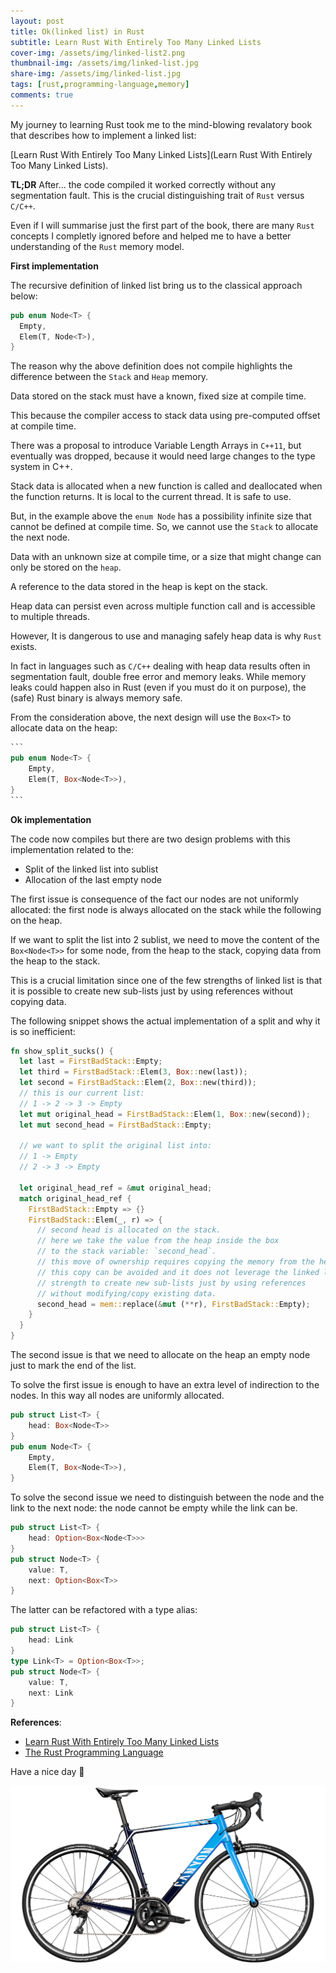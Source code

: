 ```yaml
---
layout: post
title: Ok(linked list) in Rust
subtitle: Learn Rust With Entirely Too Many Linked Lists
cover-img: /assets/img/linked-list2.png
thumbnail-img: /assets/img/linked-list.jpg
share-img: /assets/img/linked-list.jpg
tags: [rust,programming-language,memory]
comments: true
---
```


My journey to learning Rust took me to the mind-blowing revalatory book that describes how to implement a linked list:

[Learn Rust With Entirely Too Many Linked Lists](Learn Rust With Entirely Too Many Linked Lists).

**TL;DR**  After... the code compiled it worked correctly without any segmentation fault. This is the crucial distinguishing trait of `Rust` versus `C/C++`.

Even if I will summarise just the first part of the book, there are many `Rust` concepts I completly ignored before and helped me to have a better understanding of the `Rust` memory model.

**First implementation**

The recursive definition of linked list bring us to the classical approach below:

```rust
pub enum Node<T> {
  Empty,
  Elem(T, Node<T>),
}
```

The reason why the above definition does not compile highlights the difference between the `Stack` and `Heap` memory.

Data stored on the stack must have a known, fixed size at compile time.

This because the compiler access to stack data using pre-computed offset at compile time.

There was a proposal to introduce Variable Length Arrays in `C++11`, but eventually was dropped, because it would need large changes to the type system in C++.

Stack data is allocated when a new function is called and deallocated when the function returns.
It is local to the current thread.
It is safe to use.

But, in the example above the `enum Node` has a possibility infinite size that cannot be defined at compile time. So, we cannot use the `Stack` to allocate the next node.

Data with an unknown size at compile time, or a size that might change can only be stored on the `heap`.

A reference to the data stored in the heap is kept on the stack.

Heap data can persist even across multiple function call and is accessible to multiple threads.

However, It is dangerous to use and managing safely  heap data is why `Rust` exists.

In fact in languages such as `C/C++` dealing with heap data results often in segmentation fault, double free error and memory leaks. While memory leaks could happen also in Rust (even if you must do it on purpose), the (safe) Rust binary is always memory safe.

From the consideration above, the next design will use the `Box<T>` to allocate data on the heap:

~~~rust
```
pub enum Node<T> {
    Empty,
    Elem(T, Box<Node<T>>),
}
```
~~~

**Ok implementation**

The code now compiles but there are two design problems with this implementation related to the:

- Split of the linked list into sublist
- Allocation of the last empty node

The first issue is consequence of the fact our nodes are not uniformly allocated: the first node is always allocated on the stack while the following on the heap.

If we want to split the list into 2 sublist, we need to move the content of the `Box<Node<T>>` for some node,
from the heap to the stack, copying data from the heap to the stack.

This is a crucial limitation since one of the few strengths of linked list is that it is possible to create new sub-lists just by using references without copying data.

The following snippet shows the actual implementation of a split and why it is so inefficient:

```rust
fn show_split_sucks() {
  let last = FirstBadStack::Empty;
  let third = FirstBadStack::Elem(3, Box::new(last));
  let second = FirstBadStack::Elem(2, Box::new(third));
  // this is our current list:
  // 1 -> 2 -> 3 -> Empty
  let mut original_head = FirstBadStack::Elem(1, Box::new(second));
  let mut second_head = FirstBadStack::Empty;

  // we want to split the original list into:
  // 1 -> Empty
  // 2 -> 3 -> Empty

  let original_head_ref = &mut original_head;
  match original_head_ref {
    FirstBadStack::Empty => {}
    FirstBadStack::Elem(_, r) => {
      // second head is allocated on the stack.
      // here we take the value from the heap inside the box
      // to the stack variable: `second_head`.
      // this move of ownership requires copying the memory from the heap to the stack.
      // this copy can be avoided and it does not leverage the linked list
      // strength to create new sub-lists just by using references
      // without modifying/copy existing data.
      second_head = mem::replace(&mut (**r), FirstBadStack::Empty);
    }
  }
}
```



The second issue is that we need to allocate on the heap an empty node just to mark the end of the list.

To solve the first issue is enough to have an extra level of indirection to the nodes.
In this way all nodes are uniformly allocated.

```rust
pub struct List<T> {
    head: Box<Node<T>>
}
pub enum Node<T> {
    Empty,
    Elem(T, Box<Node<T>>),
}
```



To solve the second issue we need to distinguish between the node and  the link to the next node:
 the node cannot be empty while the link can be.



```rust
pub struct List<T> {
    head: Option<Box<Node<T>>>
}
pub struct Node<T> {
    value: T,
    next: Option<Box<T>>
}
```

The latter can be refactored with a type alias:

```rust
pub struct List<T> {
    head: Link
}
type Link<T> = Option<Box<T>>;
pub struct Node<T> {
    value: T,
    next: Link
}
```

**References**:

- [Learn Rust With Entirely Too Many Linked Lists](https://rust-unofficial.github.io/too-many-lists/)
- [The Rust Programming Language](https://doc.rust-lang.org/book/)

Have a nice day 🚀 

![My next bike](/assets/img/bike.png)


